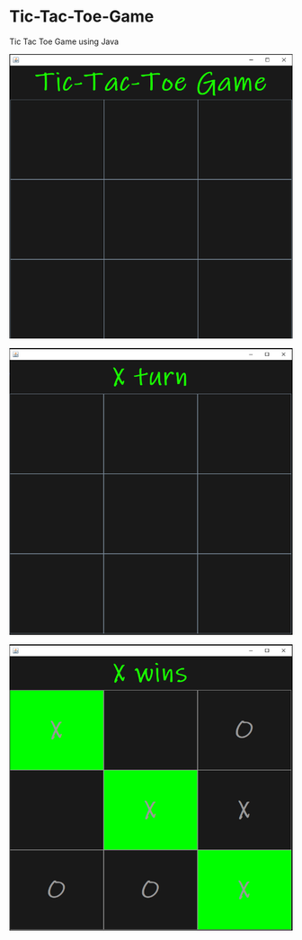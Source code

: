 # Tic-Tac-Toe-Game

Tic Tac Toe Game using Java

![First image](https://github.com/Adhouma/Tic-Tac-Toe-Game/blob/main/images/first-image.PNG?raw=true "Title")

![Second image](https://github.com/Adhouma/Tic-Tac-Toe-Game/blob/main/images/second-image.PNG?raw=true "Title")

![Winning image](https://github.com/Adhouma/Tic-Tac-Toe-Game/blob/main/images/winning-image.PNG?raw=true "Title")
